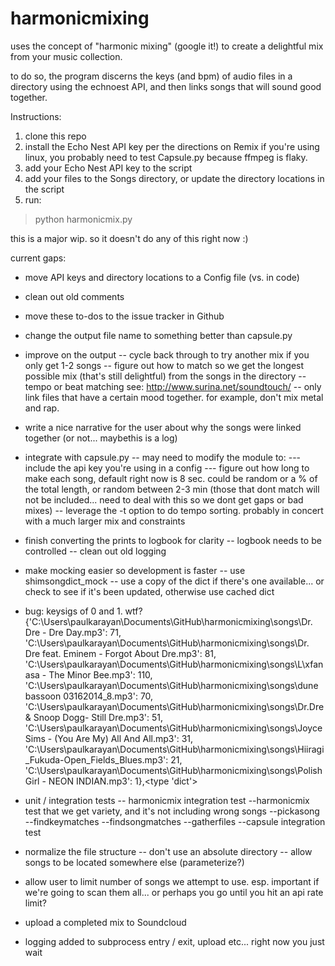 harmonicmixing
==============

uses the concept of "harmonic mixing" (google it!) to create a delightful mix from your music collection.

to do so, the program discerns the keys (and bpm) of audio files in a directory using the echnoest API, and then links songs that will sound good together.

Instructions:
1) clone this repo
2) install the Echo Nest API key per the directions on Remix
if you're using linux, you probably need to test Capsule.py because ffmpeg is flaky. 
3) add your Echo Nest API key to the script
4) add your files to the Songs directory, or update the directory locations in the script
5) run:
> python harmonicmix.py


this is a major wip. so it doesn't do any of this right now :)

current gaps:

- move API keys and directory locations to a Config file (vs. in code)

- clean out old comments

- move these to-dos to the issue tracker in Github

- change the output file name to something better than capsule.py

- improve on the output
-- cycle back through to try another mix if you only get 1-2 songs
-- figure out how to match so we get the longest possible mix (that's still delightful) from the songs in the directory
-- tempo or beat matching 
   see: http://www.surina.net/soundtouch/
-- only link files that have a certain mood together. for example, don't mix metal and rap.

- write a nice narrative for the user about why the songs were linked together (or not... maybethis is a log)

- integrate with capsule.py
-- may need to modify the module to:
--- include the api key you're using in a config
--- figure out how long to make each song, default right now is 8 sec. could be random or a % of the total length, or random between 2-3 min (those that dont match will not be included... need to deal with this so we dont get gaps or bad mixes)
-- leverage the -t option to do tempo sorting. probably in concert with a much larger mix and constraints

- finish converting the prints to logbook for clarity
-- logbook needs to be controlled
-- clean out old logging

- make mocking easier so development is faster
-- use shimsongdict_mock 
-- use a copy of the dict if there's one available... or check to see if it's been updated, otherwise use cached dict 

- bug: keysigs of 0 and 1. wtf?
{'C:\\Users\\paulkarayan\\Documents\\GitHub\\harmonicmixing\\songs\\Dr. Dre - Dre Day.mp3': 71, 'C:\\Users\\paulkarayan\\Documents\\GitHub\\harmonicmixing\\songs\\Dr. Dre feat. Eminem - Forgot About Dre.mp3': 81, 'C:\\Users\\paulkarayan\\Documents\\GitHub\\harmonicmixing\\songs\\L\xfanasa - The Minor Bee.mp3': 110, 'C:\\Users\\paulkarayan\\Documents\\GitHub\\harmonicmixing\\songs\\dune bassoon 03162014_8.mp3': 70, 'C:\\Users\\paulkarayan\\Documents\\GitHub\\harmonicmixing\\songs\\Dr.Dre & Snoop Dogg- Still Dre.mp3': 51, 'C:\\Users\\paulkarayan\\Documents\\GitHub\\harmonicmixing\\songs\\Joyce Sims - (You Are My) All And All.mp3': 31, 'C:\\Users\\paulkarayan\\Documents\\GitHub\\harmonicmixing\\songs\\Hiiragi_Fukuda-Open_Fields_Blues.mp3': 21, 'C:\\Users\\paulkarayan\\Documents\\GitHub\\harmonicmixing\\songs\\Polish Girl - NEON INDIAN.mp3': 1},<type 'dict'>

- unit / integration tests
-- harmonicmix integration test
--harmonicmix test that we get variety, and it's not including wrong songs
--pickasong
--findkeymatches
--findsongmatches
--gatherfiles
--capsule integration test


- normalize the file structure
-- don't use an absolute directory
-- allow songs to be located somewhere else (parameterize?)


- allow user to limit number of songs we attempt to use. esp. important if we're going to scan them all... or perhaps you go until you hit an api rate limit?

- upload a completed mix to Soundcloud 

- logging added to subprocess entry / exit, upload etc... right now you just wait

